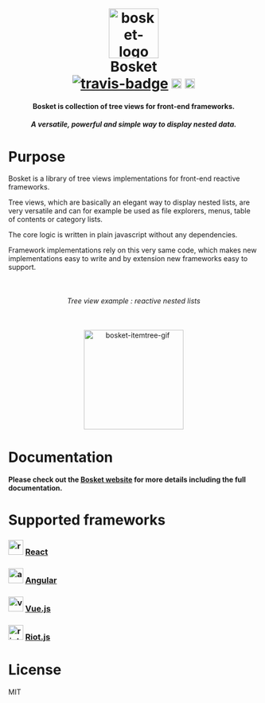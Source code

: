 <h1 align="center">
	<a href="https://elbywan.github.io/bosket/">
		<img alt="bosket-logo" src="https://elbywan.github.io/bosket/assets/bosket-logo.png" width="100px"/>
	</a>
	<br>
    Bosket<br>
	<a href="https://travis-ci.org/elbywan/bosket"><img alt="travis-badge" src="https://travis-ci.org/elbywan/bosket.svg?branch=master"></a>
	<a href="https://www.npmjs.com/package/@bosket/core"><img alt="npm-badge" src="https://img.shields.io/npm/v/@bosket/core.svg" height="20"></a>
	<a href="https://github.com/elbywan/bosket/blob/master/LICENSE"><img alt="license-badge" src="https://img.shields.io/github/license/elbywan/bosket.svg" height="20"></a>
</h1>
<h4 align="center">
	Bosket is collection of tree views for front-end frameworks.
</h4>
<h5 align="center">
	A versatile, powerful and simple way to display nested data.
</h5>

# Purpose

Bosket is a library of tree views implementations for front-end reactive frameworks.

Tree views, which are basically an elegant way to display nested lists, are very versatile and can for example be used as file explorers, menus, table of contents or category lists.

The core logic is written in plain javascript without any dependencies.

Framework implementations rely on this very same code, which makes new implementations easy to write and by extension new frameworks easy to support.

<br>
<div align="center">
	<h6><i>Tree view example : reactive nested lists</i></h6><br>
    <a href="https://elbywan.github.io/bosket/">
        <img alt="bosket-itemtree-gif" src="https://elbywan.github.io/bosket/assets/bosket-itemtree.gif" width="200px"/>
    </a>
</div>

# Documentation

#### Please check out the **[Bosket website](https://elbywan.github.io/bosket/)** for more details including the full documentation.

# Supported frameworks

### <a href="https://facebook.github.io/react/"><img src="https://elbywan.github.io/bosket/assets/react-logo-fat.svg" alt="react-logo" width="30px"></a> [React](https://elbywan.github.io/bosket/react)

### <a href="https://angular.io/"><img src="https://elbywan.github.io/bosket/assets/angular.svg" alt="angular-logo" width="30px"></a> [Angular](https://elbywan.github.io/bosket/angular)

### <a href="https://vuejs.org/"><img src="https://elbywan.github.io/bosket/assets/vue.svg" alt="vue-logo" width="30px"></a> [Vue.js](https://elbywan.github.io/bosket/vue)

### <a href="http://riotjs.com/"><img src="https://elbywan.github.io/bosket/assets/riot-logo.svg" alt="riot-logo" width="30px"></a> [Riot.js](https://elbywan.github.io/bosket/riot)

# License

MIT
